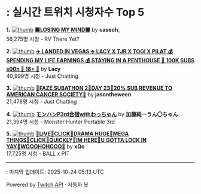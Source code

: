 # : 실시간 트위치 시청자수 Top 5

**1.** [![thumb](https://static-cdn.jtvnw.net/previews-ttv/live_user_caseoh_-320x180.jpg)](https://twitch.tv/caseoh_)
**[🟨LOSING MY MIND🟨](https://twitch.tv/caseoh_)** by **caseoh_**<br>56,275명 시청  - RV There Yet?

**2.** [![thumb](https://static-cdn.jtvnw.net/previews-ttv/live_user_lacy-320x180.jpg)](https://twitch.tv/Lacy)
**[✈️ LANDED IN VEGAS ✈️ LACY X TJR X TOGI X PILAT 💰 SPENDING MY LIFE EARNINGS 💰 STAYING IN A PENTHOUSE 🎲 100K SUBS s00n 🎲 18+ 🎲](https://twitch.tv/Lacy)** by **Lacy**<br>40,999명 시청  - Just Chatting

**3.** [![thumb](https://static-cdn.jtvnw.net/previews-ttv/live_user_jasontheween-320x180.jpg)](https://twitch.tv/jasontheween)
**[🔴FAZE SUBATHON 2🔴DAY 23🔴20% SUB REVENUE TO AMERICAN CANCER SOCIETY🔴](https://twitch.tv/jasontheween)** by **jasontheween**<br>21,478명 시청  - Just Chatting

**4.** [![thumb](https://static-cdn.jtvnw.net/previews-ttv/live_user_kato_junichi0817-320x180.jpg)](https://twitch.tv/加藤純一うん〇ちゃん)
**[モンハンP3rd合宿withわっちゃん](https://twitch.tv/加藤純一うん〇ちゃん)** by **加藤純一うん〇ちゃん**<br>21,394명 시청  - Monster Hunter Portable 3rd

**5.** [![thumb](https://static-cdn.jtvnw.net/previews-ttv/live_user_xqc-320x180.jpg)](https://twitch.tv/xQc)
**[💢LIVE💢CLICK💢DRAMA HUGE💢MEGA THINGS💢CLICK💢QUICKLY💢IM HERE💢U GOTTA LOCK IN YAY💢WOOOHOHOOO💢](https://twitch.tv/xQc)** by **xQc**<br>17,725명 시청  - BALL x PIT


---
: 마지막 업데이트: 2025-10-24 05:13 UTC

Powered by [Twitch API](https://dev.twitch.tv/docs/api/reference) · 자동화 봇